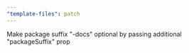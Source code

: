 ```yaml
---
"template-files": patch
---
```


Make package suffix "-docs" optional by passing additional "packageSuffix" prop
